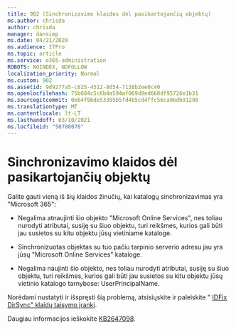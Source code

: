 ```yaml
---
title: 902 (Sinchronizavimo klaidos dėl pasikartojančių objektų)
ms.author: chrisda
author: chrisda
manager: dansimp
ms.date: 04/21/2020
ms.audience: ITPro
ms.topic: article
ms.service: o365-administration
ROBOTS: NOINDEX, NOFOLLOW
localization_priority: Normal
ms.custom: 902
ms.assetid: 9d9277a5-c825-4512-8d54-7138b2ee0c40
ms.openlocfilehash: 75b684c5c6b4a594af069d8ed668df95726e1b31
ms.sourcegitcommit: 0eb4f9bde53395b5fd4b5cd4ffc56ca96db91298
ms.translationtype: MT
ms.contentlocale: lt-LT
ms.lasthandoff: 03/10/2021
ms.locfileid: "50708070"
---
```

# <a name="sync-errors-due-to-duplicate-objects"></a>Sinchronizavimo klaidos dėl pasikartojančių objektų

Galite gauti vieną iš šių klaidos žinučių, kai katalogų sinchronizavimas yra "Microsoft 365":

- Negalima atnaujinti šio objekto "Microsoft Online Services", nes toliau nurodyti atributai, susiję su šiuo objektu, turi reikšmes, kurios gali būti jau susietos su kitu objektu jūsų vietiniame kataloge.

- Sinchronizuotas objektas su tuo pačiu tarpinio serverio adresu jau yra jūsų "Microsoft Online Services" kataloge.

- Negalima naujinti šio objekto, nes toliau nurodyti atributai, susiję su šiuo objektu, turi reikšmes, kurios gali būti jau susietos su kitu objektu jūsų vietinio katalogo tarnybose: UserPrincipalName.

Norėdami nustatyti ir išspręsti šią problemą, atsisiųskite ir paleiskite " [IDFix DirSync" klaidų taisymo įrankį](https://github.com/Microsoft/idfix).

Daugiau informacijos ieškokite [KB2647098](https://support.microsoft.com/help/2647098/duplicate-or-invalid-attributes-prevent-directory-synchronization-in-o).
